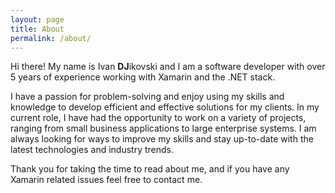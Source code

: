 ```yaml
---
layout: page
title: About
permalink: /about/
---
```


Hi there! My name is Ivan **DJ**ikovski and I am a software developer with over 5 years of experience working with Xamarin and the .NET stack.

I have a passion for problem-solving and enjoy using my skills and knowledge to develop efficient and effective solutions for my clients. In my current role, I have had the opportunity to work on a variety of projects, ranging from small business applications to large enterprise systems. I am always looking for ways to improve my skills and stay up-to-date with the latest technologies and industry trends.

Thank you for taking the time to read about me, and if you have any Xamarin related issues feel free to contact me.
